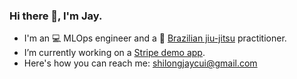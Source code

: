 ### Hi there 👋, I'm Jay.

- I'm an 💻 MLOps engineer and a 🥋 [Brazilian jiu-jitsu](https://en.wikipedia.org/wiki/Brazilian_jiu-jitsu) practitioner.
- I’m currently working on a [Stripe demo app](https://github.com/shilongjaycui/stripe-demo-app).
- Here's how you can reach me: shilongjaycui@gmail.com
